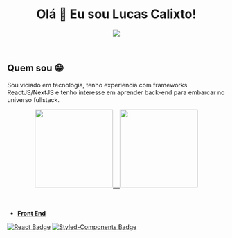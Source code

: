 <h1 align='center'>
  Olá 👋 Eu sou Lucas Calixto!
</h1>

<p align='center' >
  <a href="https://linkedin.com/in/calixoto">
  <img src="https://img.shields.io/badge/LinkedIn-0077B5?style=for-the-badge&logo=linkedin&logoColor=white" />
  </a>
</p>
<br/>

<h2>Quem sou &#128513;</h2>
  <p>
  Sou viciado em tecnologia, tenho experiencia com frameworks ReactJS/NextJS e tenho interesse em aprender back-end para embarcar no universo fullstack.
  </p>


<div align="center" >
  <a href="https://github.com/calixoto">
  <img height="180em" src="https://github-readme-stats.vercel.app/api?username=calixoto&show_icons=true&theme=dracula&include_all_commits=true&count_private=true"/>
  &nbsp;&nbsp;
  <img height="180em" src="https://github-readme-stats.vercel.app/api/top-langs/?username=calixoto&layout=compact&langs_count=7&theme=dracula"/>
</div>

<br/>
<br/>

- **Front End**<br/>

[![React Badge](https://img.shields.io/badge/React-20232A?style=&logo=react&logoColor=61DAFB&link=https://reactjs.org/)](https://reactjs.org/)
  [![Styled-Components Badge](https://img.shields.io/badge/styled--components-DB7093?style=&logo=styled-components&logoColor=white&link=https://styled-components.com/)](https://styled-components.com/)
